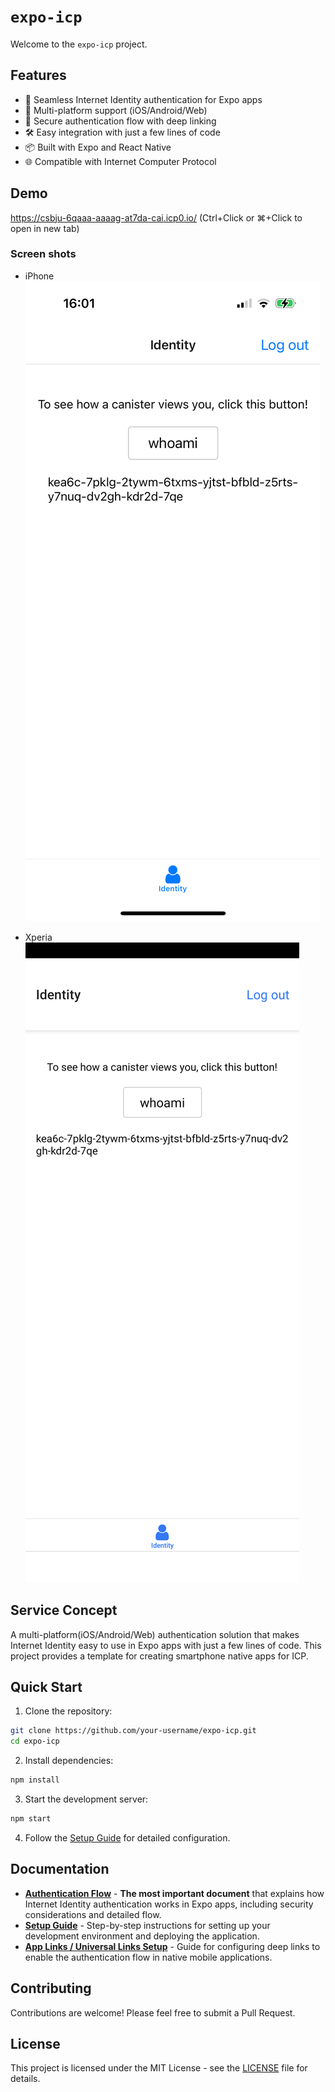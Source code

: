 # `expo-icp`

Welcome to the `expo-icp` project.

## Features

- 🔐 Seamless Internet Identity authentication for Expo apps
- 📱 Multi-platform support (iOS/Android/Web)
- 🔄 Secure authentication flow with deep linking
- 🛠️ Easy integration with just a few lines of code
- 📦 Built with Expo and React Native
- 🌐 Compatible with Internet Computer Protocol

## Demo

<a href="https://csbju-6qaaa-aaaag-at7da-cai.icp0.io/?v=1" target="_blank" rel="noopener noreferrer">https://csbju-6qaaa-aaaag-at7da-cai.icp0.io/</a>
(Ctrl+Click or ⌘+Click to open in new tab)

### Screen shots

- iPhone
  ![iPhone](./docs/images/iphone.jpeg)

- Xperia
  ![Xperia](./docs/images/xperia.png)

## Service Concept

A multi-platform(iOS/Android/Web) authentication solution that makes Internet Identity easy to use in Expo apps with just a few lines of code. This project provides a template for creating smartphone native apps for ICP.

## Quick Start

1. Clone the repository:

```bash
git clone https://github.com/your-username/expo-icp.git
cd expo-icp
```

2. Install dependencies:

```bash
npm install
```

3. Start the development server:

```bash
npm start
```

4. Follow the [Setup Guide](docs/setup.md) for detailed configuration.

## Documentation

- **[Authentication Flow](docs/authentication-flow.md)** - **The most important document** that explains how Internet Identity authentication works in Expo apps, including security considerations and detailed flow.
- **[Setup Guide](docs/setup.md)** - Step-by-step instructions for setting up your development environment and deploying the application.
- **[App Links / Universal Links Setup](docs/deep-links.md)** - Guide for configuring deep links to enable the authentication flow in native mobile applications.

## Contributing

Contributions are welcome! Please feel free to submit a Pull Request.

## License

This project is licensed under the MIT License - see the [LICENSE](LICENSE) file for details.
